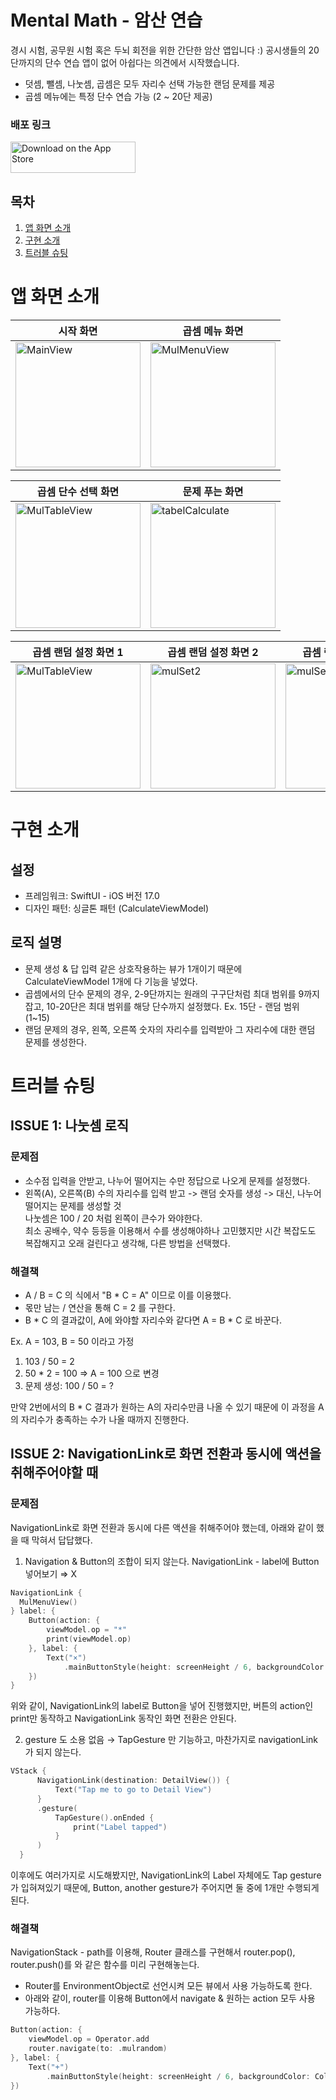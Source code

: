 # Mental Math - 암산 연습

경시 시험, 공무원 시험 혹은 두뇌 회전을 위한 간단한 암산 앱입니다 :)
공시생들의 20단까지의 단수 연습 앱이 없어 아쉽다는 의견에서 시작했습니다.

- 덧셈, 뺄셈, 나눗셈, 곱셈은 모두 자리수 선택 가능한 랜덤 문제를 제공
- 곱셈 메뉴에는 특정 단수 연습 가능 (2 ~ 20단 제공)

### 배포 링크
 <a href="https://apps.apple.com/us/app/mental-math-%EC%95%94%EC%82%B0-%EC%97%B0%EC%8A%B5/id6670271755?itscg=30200&itsct=apps_box_badge&mttnsubad=6670271755" style="display: inline-block;">
 <img src="https://toolbox.marketingtools.apple.com/api/v2/badges/download-on-the-app-store/black/en-us?releaseDate=1725494400" alt="Download on the App Store" style="width: 200px; height: 50px; vertical-align: middle; object-fit: contain;" />
 </a>
    

## 목차
1. [앱 화면 소개](#앱-화면-소개)   
2. [구현 소개](#구현-소개)   
3. [트러블 슈팅](#트러블-슈팅)   

# 앱 화면 소개

| 시작 화면 | 곱셈 메뉴 화면 |
| --- | --- |
| <img src="https://github.com/user-attachments/assets/aa59b399-ca23-4e87-afbb-55fe2d56d1ab" alt="MainView" width="200"/> | <img src="https://github.com/user-attachments/assets/4eee46cc-5e34-4ad4-8554-57e2f7315f8f" alt="MulMenuView" width="200"/> |

| 곱셈 단수 선택 화면 | 문제 푸는 화면 | 
| --- | --- |
| <img src="https://github.com/user-attachments/assets/4d6d88e7-a392-4d29-a415-33ba935ffbab" alt="MulTableView" width="200"/> | <img src="https://github.com/user-attachments/assets/bc7edfe6-6f0a-4f42-8661-b520d8d4a912" alt="tabelCalculate" width="200"/> |

| 곱셈 랜덤 설정 화면 1 | 곱셈 랜덤 설정 화면 2 |  곱셈 랜덤 설정 화면 3 | 
| --- | --- | --- |
| <img src="https://github.com/user-attachments/assets/9567845c-cdb3-425c-a284-22c615cca959" alt="MulTableView" width="200"/> | <img src="https://github.com/user-attachments/assets/32f8ee24-0b34-4dbe-ba86-4b7d129cc453" alt="mulSet2" width="200"/> | <img src="https://github.com/user-attachments/assets/f9729f88-73dc-457c-9345-f8691c95b8ee" alt="mulSet2" width="200"/> |

# 구현 소개
## 설정
* 프레임워크: SwiftUI - iOS 버전 17.0
* 디자인 패턴: 싱글톤 패턴 (CalculateViewModel)

## 로직 설명
* 문제 생성 & 답 입력 같은 상호작용하는 뷰가 1개이기 때문에 CalculateViewModel 1개에 다 기능을 넣었다.    
* 곱셈에서의 단수 문제의 경우, 2-9단까지는 원래의 구구단처럼 최대 범위를 9까지 잡고, 10-20단은 최대 범위를 해당 단수까지 설정했다. Ex. 15단 - 랜덤 범위 (1~15)    
* 랜덤 문제의 경우, 왼쪽, 오른쪽 숫자의 자리수를 입력받아 그 자리수에 대한 랜덤 문제를 생성한다.

# 트러블 슈팅
## ISSUE 1: 나눗셈 로직

### 문제점
* 소수점 입력을 안받고, 나누어 떨어지는 수만 정답으로 나오게 문제를 설정했다.    
* 왼쪽(A), 오른쪽(B) 수의 자리수를 입력 받고 -> 랜덤 숫자를 생성 -> 대신, 나누어 떨어지는 문제를 생성할 것    
 나눗셈은 100 / 20 처럼 왼쪽이 큰수가 와야한다.    
 최소 공배수, 약수 등등을 이용해서 수를 생성해야하나 고민했지만 시간 복잡도도 복잡해지고 오래 걸린다고 생각해, 다른 방법을 선택했다.

### 해결책
 * A / B = C 의 식에서 "B * C = A" 이므로 이를 이용했다.
 * 몫만 남는 / 연산을 통해 C = 2 를 구한다.
 * B * C 의 결과값이, A에 와야할 자리수와 같다면 A = B * C 로 바꾼다.

 Ex. A = 103, B = 50 이라고 가정
 1. 103 / 50 = 2
 2. 50 * 2 = 100 => A = 100 으로 변경
 3. 문제 생성: 100 / 50 = ?

 만약 2번에서의 B * C 결과가 원하는 A의 자리수만큼 나올 수 있기 때문에 이 과정을 A의 자리수가 충족하는 수가 나올 때까지 진행한다.

## ISSUE 2: NavigationLink로 화면 전환과 동시에 액션을 취해주어야할 때
### 문제점  
NavigationLink로 화면 전환과 동시에 다른 액션을 취해주어야 했는데, 아래와 같이 했을 때 막혀서 답답했다.
  1. Navigation & Button의 조합이 되지 않는다. 
  NavigationLink - label에 Button 넣어보기 ⇒ X
  ```swift
  NavigationLink {
    MulMenuView()
  } label: {
      Button(action: {
          viewModel.op = "*"
          print(viewModel.op)
      }, label: {
          Text("×")
              .mainButtonStyle(height: screenHeight / 6, backgroundColor: Color.lightSkyBlue)
      })
  }
  ```
  위와 같이, NavigationLink의 label로 Button을 넣어 진행했지만, 버튼의 action인 print만 동작하고 NavigationLink 동작인 화면 전환은 안된다. 

  2. gesture 도 소용 없음 → TapGesture 만 기능하고, 마찬가지로 navigationLink가 되지 않는다.
  ```swift
  VStack {
        NavigationLink(destination: DetailView()) {
            Text("Tap me to go to Detail View")
        }
        .gesture(
            TapGesture().onEnded {
                print("Label tapped")
            }
        )
    }
  ```
  이후에도 여러가지로 시도해봤지만, NavigationLink의 Label 자체에도 Tap gesture가 입혀져있기 때문에, Button, another gesture가 주어지면 둘 중에 1개만 수행되게 된다. 

### 해결책   
NavigationStack - path를 이용해, Router 클래스를 구현해서 router.pop(), router.push()를 와 같은 함수를 미리 구현해놓는다. 
* Router를 EnvironmentObject로 선언시켜 모든 뷰에서 사용 가능하도록 한다.
* 아래와 같이, router를 이용해 Button에서 navigate & 원하는 action 모두 사용 가능하다.
```swift
Button(action: {
    viewModel.op = Operator.add
    router.navigate(to: .mulrandom)
}, label: {
    Text("+")
        .mainButtonStyle(height: screenHeight / 6, backgroundColor: Color.hintBackground)
})
```





